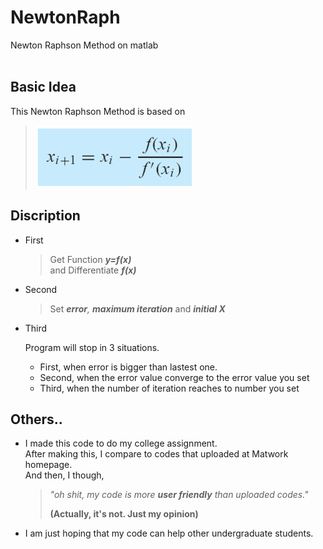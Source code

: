 # NewtonRaph
Newton Raphson Method on matlab
<br/><br/>

## Basic Idea
This Newton Raphson Method is based on  

   > <img src = "https://github.com/GaoRy-127/NewtonRaph/blob/main/Base%20Idea.png" width="250" height="100">  
 
## Discription
 * First
   > Get Function _**y=f(x)**_   
   > and Differentiate _**f(x)**_  
 
 * Second  
   > Set _**error**, **maximum iteration**_ and _**initial X**_   
   
 * Third   
  
   Program will stop in 3 situations.
   + First, when error is bigger than lastest one.
   + Second, when the error value converge to the error value you set
   + Third, when the number of iteration reaches to number you set

## Others..   
 * I made this code to do my college assignment.   
   After making this, I compare to codes that uploaded at Matwork homepage.   
   And then, I though,   
   > _"oh shit, my code is more **user friendly** than uploaded codes."_  
   > 
   > **(Actually, it's not. Just my opinion)** 
      
  * I am just hoping that my code can help other undergraduate students.
